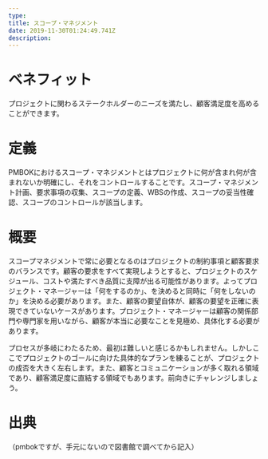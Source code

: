 ```yaml
---
type: 　
title: スコープ・マネジメント
date: 2019-11-30T01:24:49.741Z
description:
---
```

# ベネフィット

プロジェクトに関わるステークホルダーのニーズを満たし、顧客満足度を高めることができます。

# 

# 定義

PMBOKにおけるスコープ・マネジメントとはプロジェクトに何が含まれ何が含まれないか明確にし、それをコントロールすることです。スコープ・マネジメント計画、要求事項の収集、スコープの定義、WBSの作成、スコープの妥当性確認、スコープのコントロールが該当します。

# 

# 概要

スコープマネジメントで常に必要となるのはプロジェクトの制約事項と顧客要求のバランスです。顧客の要求をすべて実現しようとすると、プロジェクトのスケジュール、コストや満たすべき品質に支障が出る可能性があります。よってプロジェクト・マネージャーは「何をするのか」、を決めると同時に「何をしないのか」を決める必要があります。また、顧客の要望自体が、顧客の要望を正確に表現できていないケースがあります。プロジェクト・マネージャーは顧客の関係部門や専門家を用いながら、顧客が本当に必要なことを見極め、具体化する必要があります。

プロセスが多岐にわたるため、最初は難しいと感じるかもしれません。しかしここでプロジェクトのゴールに向けた具体的なプランを練ることが、プロジェクトの成否を大きく左右します。また、顧客とコミュニケーションが多く取れる領域であり、顧客満足度に直結する領域でもあります。前向きにチャレンジしましょう。

# 出典

（pmbokですが、手元にないので図書館で調べてから記入）
